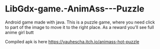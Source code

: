 # LibGdx-game.-AnimAss---Puzzle

Android game made with java. This is a puzzle game, where you need click to part of the image to move it to the right place.
As a reward you'll see full anime girl butt

Compiled apk is here https://yauhescha.itch.io/animass-hot-puzzle
